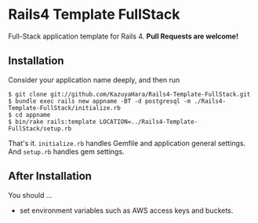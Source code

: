 # Rails4 Template FullStack
Full-Stack application template for Rails 4. **Pull Requests are welcome!**

## Installation
Consider your application name deeply, and then run

```
$ git clone git://github.com/KazuyaHara/Rails4-Template-FullStack.git
$ bundle exec rails new appname -BT -d postgresql -m ./Rails4-Template-FullStack/initialize.rb
$ cd appname
$ bin/rake rails:template LOCATION=../Rails4-Template-FullStack/setup.rb
```

That's it. ```initialize.rb``` handles Gemfile and application general settings. And ```setup.rb``` handles gem settings.

## After Installation
You should ...
- set environment variables such as AWS access keys and buckets.
